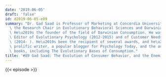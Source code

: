 ```yaml
---
date: '2019-06-05'
draft: 'false'
id: d2019-06-05-e89
summary: "Dr. Gad Saad is Professor of Marketing at Concordia University, holder of\
  \ the Research Chair in Evolutionary Behavioral Sciences and Darwinian Consumption.\
  \ He\u2019s the founder of the field of Darwinian Consumption. He was an Associate\
  \ Editor of Evolutionary Psychology (2012-2015) and of Customer Needs and Solutions\
  \ (2014- ). He\u2019s been the recipient of several awards, and he\u2019s also a\
  \ prolific writer, a popular blogger for Psychology Today, and the author of three\
  \ books, including The Evolutionary Bases of Consumption."
title: '#89 Gad Saad: The Evolution of Consumer Behavior, and the Enemies of Science'
---
```

{{< episode >}}
